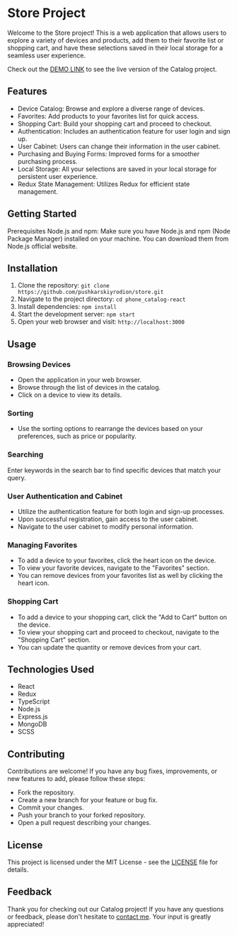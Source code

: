 # Store Project

Welcome to the Store project! This is a web application that allows users to explore a variety of devices and products, add them to their favorite list or shopping cart, and have these selections saved in their local storage for a seamless user experience.

Check out the [DEMO LINK](https://pushkarskiyrodion.github.io/store/) to see the live version of the Catalog project.

## Features
+ Device Catalog: Browse and explore a diverse range of devices.
+ Favorites: Add products to your favorites list for quick access.
+ Shopping Cart: Build your shopping cart and proceed to checkout.
+ Authentication: Includes an authentication feature for user login and sign up.
+ User Cabinet: Users can change their information in the user cabinet.
+ Purchasing and Buying Forms: Improved forms for a smoother purchasing process.
+ Local Storage: All your selections are saved in your local storage for persistent user experience.
+ Redux State Management: Utilizes Redux for efficient state management.

## Getting Started
Prerequisites
Node.js and npm: Make sure you have Node.js and npm (Node Package Manager) installed on your machine. You can download them from Node.js official website.

## Installation

1. Clone the repository: `git clone https://github.com/pushkarskiyrodion/store.git`
2. Navigate to the project directory: `cd phone_catalog-react`
3. Install dependencies: `npm install`
4. Start the development server: `npm start`
5. Open your web browser and visit: `http://localhost:3000`

## Usage
### Browsing Devices
+ Open the application in your web browser.
+ Browse through the list of devices in the catalog.
+ Click on a device to view its details.

### Sorting
+ Use the sorting options to rearrange the devices based on your preferences, such as price or popularity.

### Searching
Enter keywords in the search bar to find specific devices that match your query.


### User Authentication and Cabinet
+ Utilize the authentication feature for both login and sign-up processes.
+ Upon successful registration, gain access to the user cabinet.
+ Navigate to the user cabinet to modify personal information.


### Managing Favorites
+ To add a device to your favorites, click the heart icon on the device.
+ To view your favorite devices, navigate to the "Favorites" section.
+ You can remove devices from your favorites list as well by clicking the heart icon.

### Shopping Cart
+ To add a device to your shopping cart, click the "Add to Cart" button on the device.
+ To view your shopping cart and proceed to checkout, navigate to the "Shopping Cart" section.
+ You can update the quantity or remove devices from your cart.

## Technologies Used
+ React
+ Redux
+ TypeScript
+ Node.js
+ Express.js
+ MongoDB
+ SCSS

## Contributing
Contributions are welcome! If you have any bug fixes, improvements, or new features to add, please follow these steps:

+ Fork the repository.
+ Create a new branch for your feature or bug fix.
+ Commit your changes.
+ Push your branch to your forked repository.
+ Open a pull request describing your changes.

## License
This project is licensed under the MIT License - see the [LICENSE](https://opensource.org/license/mit/) file for details.

## Feedback

Thank you for checking out our Catalog project! If you have any questions or feedback, please don't hesitate to [contact me](mailto:pushkarskiyrodion@gmail.com). Your input is greatly appreciated!
